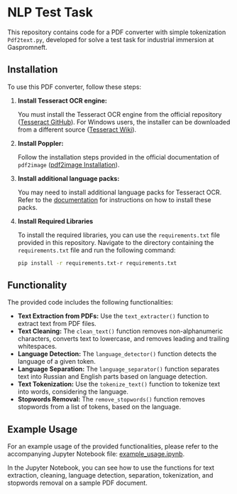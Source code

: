 # NLP Test Task

This repository contains code for a PDF converter with simple tokenization `Pdf2text.py`, developed for solve a test task for industrial immersion at Gaspromneft.

## Installation

To use this PDF converter, follow these steps:

1. **Install Tesseract OCR engine:**
   
   You must install the Tesseract OCR engine from the official repository ([Tesseract GitHub](https://github.com/tesseract-ocr/tesseract)). 
   For Windows users, the installer can be downloaded from a different source ([Tesseract Wiki](https://github.com/UB-Mannheim/tesseract/wiki)).

2. **Install Poppler:**
   
   Follow the installation steps provided in the official documentation of `pdf2image` ([pdf2image Installation](https://pdf2image.readthedocs.io/en/latest/installation.html)).
   
3. **Install additional language packs:**

   You may need to install additional language packs for Tesseract OCR. Refer to the [documentation](https://ocrmypdf.readthedocs.io/en/latest/languages.html) for instructions on how to install these packs.

4. **Install Required Libraries**

   To install the required libraries, you can use the `requirements.txt` file provided in this repository. Navigate to the directory containing the `requirements.txt` file and run the following command:

   ```bash
   pip install -r requirements.txt-r requirements.txt
   ```


## Functionality

The provided code includes the following functionalities:

- **Text Extraction from PDFs:** Use the `text_extracter()` function to extract text from PDF files.
- **Text Cleaning:** The `clean_text()` function removes non-alphanumeric characters, converts text to lowercase, and removes leading and trailing whitespaces.
- **Language Detection:** The `language_detector()` function detects the language of a given token.
- **Language Separation:** The `language_separator()` function separates text into Russian and English parts based on language detection.
- **Text Tokenization:** Use the `tokenize_text()` function to tokenize text into words, considering the language.
- **Stopwords Removal:** The `remove_stopwords()` function removes stopwords from a list of tokens, based on the language.


## Example Usage

For an example usage of the provided functionalities, please refer to the accompanying Jupyter Notebook file: [example_usage.ipynb](https://github.com/RattametB/NLP_test_task/blob/main/Example_of_usage.ipynb).

In the Jupyter Notebook, you can see how to use the functions for text extraction, cleaning, language detection, separation, tokenization, and stopwords removal on a sample PDF document.


